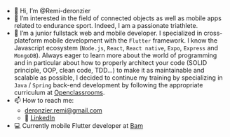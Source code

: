 - 👋 Hi, I’m @Remi-deronzier
- 👀 I’m interested in the field of connected objects as well as mobile apps related to endurance sport. Indeed, I am a passionate triathlete.
- 🌱 I’m a junior fullstack web and mobile developer. I specialized in cross-plateform mobile development with the `Flutter` framework. I know the Javascript ecosystem (`Node.js`, `React`, `React native`, `Expo`, `Express` and `MongoDB`). Always eager to learn more about the world of programming and in particular about how to properly architect your code (SOLID principle, OOP, clean code, TDD...) to make it as maintainable and scalable as possible, I decided to continue my training by specializing in `Java` / `Spring` back-end development by following the appropriate curriculum at [Openclassrooms](https://openclassrooms.com/).
- 📫 How to reach me:
  -  deronzier.remi@gmail.com
  -  📇 [LinkedIn](https://www.linkedin.com/in/remi-deronzier/)
- 💻 Currently mobile Flutter developer at [Bam](https://www.bam.tech/)



<!---
Remi-deronzier/Remi-deronzier is a ✨ special ✨ repository because its `README.md` (this file) appears on your GitHub profile.
You can click the Preview link to take a look at your changes.
--->
